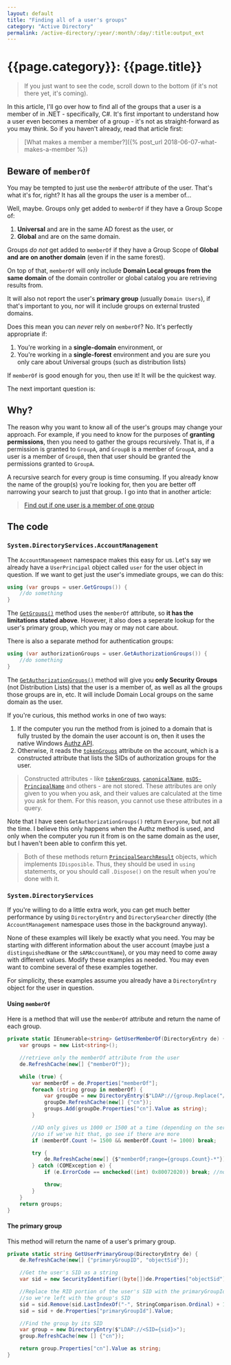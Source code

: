 ```yaml
---
layout: default
title: "Finding all of a user's groups"
category: "Active Directory"
permalink: /active-directory/:year/:month/:day/:title:output_ext
---
```


# {{page.category}}: {{page.title}}

> If you just want to see the code, scroll down to the bottom (if it's not there yet, it's coming).

In this article, I'll go over how to find all of the groups that a user is a member of in .NET - specifically, C#. It's first important to understand how a user even becomes a member of a group - it's not as straight-forward as you may think. So if you haven't already, read that article first:

> [What makes a member a member?]({% post_url 2018-06-07-what-makes-a-member %})

## Beware of `memberOf`

You may be tempted to just use the `memberOf` attribute of the user. That's what it's for, right? It has all the groups the user is a member of...

Well, maybe. Groups only get added to `memberOf` if they have a Group Scope of:

1. **Universal** and are in the same AD forest as the user, or
2. **Global** and are on the same domain.

Groups _do not_ get added to `memberOf` if they have a Group Scope of **Global and are on another domain** (even if in the same forest).

On top of that, `memberOf` will only include **Domain Local groups from the same domain** of the domain controller or global catalog you are retrieving results from.

It will also not report the user's **primary group** (usually `Domain Users`), if that's important to you, nor will it include groups on external trusted domains.

Does this mean you can _never_ rely on `memberOf`? No. It's perfectly appropriate if:

1. You're working in a **single-domain** environment, or
2. You're working in a **single-forest** environment and you are sure you only care about Universal groups (such as distribution lists)

If `memberOf` is good enough for you, then use it! It will be the quickest way.

The next important question is:

## Why?

The reason why you want to know all of the user's groups may change your approach. For example, if you need to know for the purposes of **granting permissions**, then you need to gather the groups recursively. That is, if a permission is granted to `GroupA`, and `GroupB` is a member of `GroupA`, and a user is a member of `GroupB`, then that user should be granted the permissions granted to `GroupA`.

A recursive search for every group is time consuming. If you already know the name of the group(s) you're looking for, then you are better off narrowing your search to just that group. I go into that in another article:

> [Find out if one user is a member of one group]()

## The code

### `System.DirectoryServices.AccountManagement`

The `AccountManagement` namespace makes this easy for us. Let's say we already have a `UserPrincipal` object called `user` for the user object in question. If we want to get just the user's immediate groups, we can do this:

```c#
using (var groups = user.GetGroups()) {
    //do something
}
```

The [`GetGroups()`](https://docs.microsoft.com/en-ca/dotnet/api/system.directoryservices.accountmanagement.principal.getgroups) method uses the `memberOf` attribute, so **it has the limitations stated above**. However, it also does a seperate lookup for the user's primary group, which you may or may not care about.

There is also a separate method for authentication groups:

```c#
using (var authorizationGroups = user.GetAuthorizationGroups()) {
    //do something
}
```

The [`GetAuthorizationGroups()`](https://docs.microsoft.com/en-ca/dotnet/api/system.directoryservices.accountmanagement.userprincipal.getauthorizationgroups) method will give you **only Security Groups** (not Distribution Lists) that the user is a member of, as well as all the groups those groups are in, etc. It will include Domain Local groups on the same domain as the user.

If you're curious, this method works in one of two ways:

1. If the computer you run the method from is joined to a domain that is fully trusted by the domain the user account is on, then it uses the native Windows [Authz API](https://msdn.microsoft.com/en-us/library/windows/desktop/ff394773%28v=vs.85%29.aspx).
2. Otherwise, it reads the [`tokenGroups`](https://msdn.microsoft.com/en-us/library/ms680275(v=vs.85).aspx) attribute on the account, which is a constructed attribute that lists the SIDs of authorization groups for the user.

> Constructed attributes - like [`tokenGroups`](https://msdn.microsoft.com/en-us/library/ms680275(v=vs.85).aspx), [`canonicalName`](https://msdn.microsoft.com/en-us/library/ms675436%28v=vs.85%29.aspx), [`msDS-PrincipalName`](https://msdn.microsoft.com/en-us/library/ms677470(v=vs.85).aspx) and others - are not stored. These attributes are only given to you when you ask, and their values are calculated at the time you ask for them. For this reason, you cannot use these attributes in a query.

Note that I have seen `GetAuthorizationGroups()` return `Everyone`, but not all the time. I believe this only happens when the Authz method is used, and only when the computer you run it from is on the same domain as the user, but I haven't been able to confirm this yet.

> Both of these methods return [`PrincipalSearchResult`](https://docs.microsoft.com/en-ca/dotnet/api/system.directoryservices.accountmanagement.principalsearchresult-1) objects, which implements `IDisposible`. Thus, they should be used in `using` statements, or you should call `.Dispose()` on the result when you're done with it.

### `System.DirectoryServices`

If you're willing to do a little extra work, you can get much better performance by using `DirectoryEntry` and `DirectorySearcher` directly (the `AccountManagement` namespace uses those in the background anyway).

None of these examples will likely be exactly what you need. You may be starting with different information about the user account (maybe just a `distinguishedName` or the `sAMAccountName`), or you may need to come away with different values. Modify these examples as needed. You may even want to combine several of these examples together.

For simplicity, these examples assume you already have a `DirectoryEntry` object for the user in question.

#### Using `memberOf`

Here is a method that will use the `memberOf` attribute and return the name of each group.

```c#
private static IEnumerable<string> GetUserMemberOf(DirectoryEntry de) {
    var groups = new List<string>();

    //retrieve only the memberOf attribute from the user
    de.RefreshCache(new[] {"memberOf"});

    while (true) {
        var memberOf = de.Properties["memberOf"];
        foreach (string group in memberOf) {
            var groupDe = new DirectoryEntry($"LDAP://{group.Replace("/", "\\/")}");
            groupDe.RefreshCache(new[] {"cn"});
            groups.Add(groupDe.Properties["cn"].Value as string);
        }

        //AD only gives us 1000 or 1500 at a time (depending on the server version)
        //so if we've hit that, go see if there are more
        if (memberOf.Count != 1500 && memberOf.Count != 1000) break;

        try {
            de.RefreshCache(new[] {$"memberOf;range={groups.Count}-*"});
        } catch (COMException e) {
            if (e.ErrorCode == unchecked((int) 0x80072020)) break; //no more results

            throw;
        }
    }
    return groups;
}
```

#### The primary group

This method will return the name of a user's primary group.

```c#
private static string GetUserPrimaryGroup(DirectoryEntry de) {
    de.RefreshCache(new[] {"primaryGroupID", "objectSid"});

    //Get the user's SID as a string
    var sid = new SecurityIdentifier((byte[])de.Properties["objectSid"][0], 0).Value;

    //Replace the RID portion of the user's SID with the primaryGroupId
    //so we're left with the group's SID
    sid = sid.Remove(sid.LastIndexOf("-", StringComparison.Ordinal) + 1);
    sid = sid + de.Properties["primaryGroupId"].Value;

    //Find the group by its SID
    var group = new DirectoryEntry($"LDAP://<SID={sid}>");
    group.RefreshCache(new [] {"cn"});

    return group.Properties["cn"].Value as string;
}
```